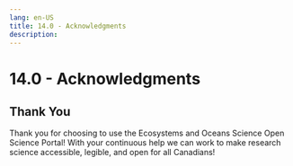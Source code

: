 ```yaml
---
lang: en-US
title: 14.0 - Acknowledgments
description:
---
```

# 14.0 - Acknowledgments

## Thank You

Thank you for choosing to use the Ecosystems and Oceans Science Open Science Portal! With your continuous help we can work to make research science accessible, legible, and open for all Canadians!